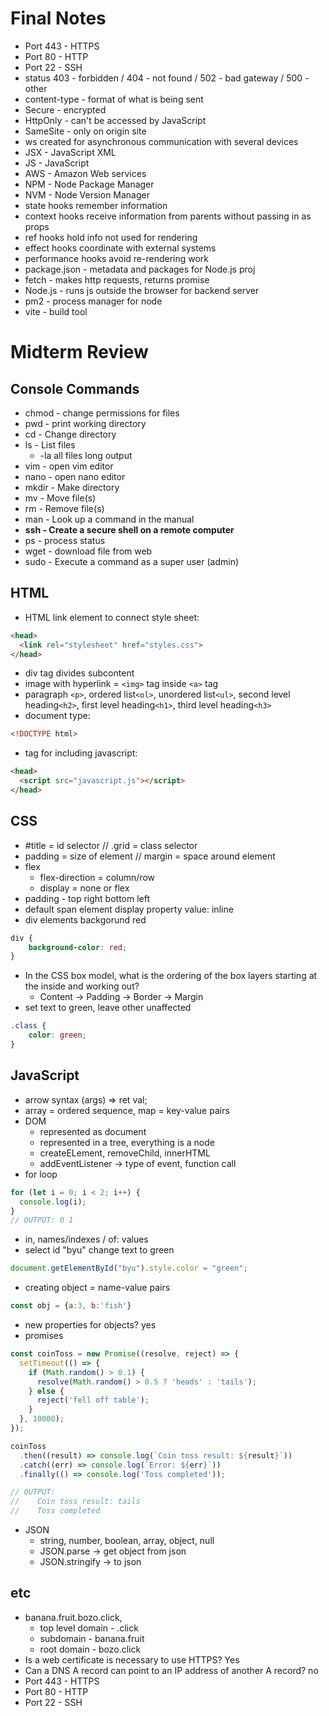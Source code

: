 # Final Notes
* Port 443 - HTTPS
* Port 80 - HTTP
* Port 22 - SSH
* status 403 - forbidden / 404 - not found / 502 - bad gateway / 500 - other
* content-type - format of what is being sent
* Secure - encrypted
* HttpOnly - can't be accessed by JavaScript
* SameSite - only on origin site
* ws created for asynchronous communication with several devices
* JSX - JavaScript XML
* JS - JavaScript
* AWS - Amazon Web services
* NPM - Node Package Manager
* NVM - Node Version Manager
* state hooks remember information
* context hooks receive information from parents without passing in as props
* ref hooks hold info not used for rendering
* effect hooks coordinate with external systems
* performance hooks avoid re-rendering work
* package.json - metadata and packages for Node.js proj
* fetch - makes http requests, returns promise
* Node.js - runs js outside the browser for backend server
* pm2 - process manager for node
* vite - build tool

# Midterm Review
## Console Commands
* chmod - change permissions for files
* pwd - print working directory
* cd - Change directory
* ls - List files
  * -la all files long output
* vim - open vim editor
* nano - open nano editor
* mkdir - Make directory
* mv - Move file(s)
* rm - Remove file(s)
* man - Look up a command in the manual
* **ssh - Create a secure shell on a remote computer**
* ps - process status
* wget - download file from web
* sudo - Execute a command as a super user (admin)

## HTML
* HTML link element to connect style sheet:
```html
<head>
  <link rel="stylesheet" href="styles.css">
</head>
```
* div tag divides subcontent
* image with hyperlink = ```<img>``` tag inside ```<a>``` tag
*  paragraph ```<p>```, ordered list```<ol>```, unordered list```<ul>```, second level heading```<h2>```, first level heading```<h1>```, third level heading```<h3>```
* document type:
```html
<!DOCTYPE html>
```
* tag for including javascript:
```html
<head>
  <script src="javascript.js"></script>
</head>
```


## CSS
* #title = id selector // .grid = class selector
* padding = size of element // margin = space around element
* flex
  * flex-direction = column/row
  * display = none or flex
* padding - top right bottom left
* default span element display property value: inline
* div elements backgorund red
```css
div {
    background-color: red;
}
```
* In the CSS box model, what is the ordering of the box layers starting at the inside and working out?
  * Content → Padding → Border → Margin
* set text to green, leave other unaffected
```css
.class {
    color: green;
}
```

## JavaScript
* arrow syntax (args) => ret val;
* array = ordered sequence, map = key-value pairs
* DOM
  * represented as document
  * represented in a tree, everything is a node
  * createELement, removeChild, innerHTML
  * addEventListener -> type of event, function call
* for loop
```javascript
for (let i = 0; i < 2; i++) {
  console.log(i);
}
// OUTPUT: 0 1
```
* in, names/indexes / of: values
* select id "byu" change text to green
```javascript
document.getElementById("byu").style.color = "green";
```
* creating object = name-value pairs
```javascript
const obj = {a:3, b:'fish'}
```
* new properties for objects? yes
* promises
``` javascript
const coinToss = new Promise((resolve, reject) => {
  setTimeout(() => {
    if (Math.random() > 0.1) {
      resolve(Math.random() > 0.5 ? 'heads' : 'tails');
    } else {
      reject('fell off table');
    }
  }, 10000);
});

coinToss
  .then((result) => console.log(`Coin toss result: ${result}`))
  .catch((err) => console.log(`Error: ${err}`))
  .finally(() => console.log('Toss completed'));

// OUTPUT:
//    Coin toss result: tails
//    Toss completed

```
* JSON
  * string, number, boolean, array, object, null
  * JSON.parse -> get object from json
  * JSON.stringify -> to json

## etc
* banana.fruit.bozo.click,
  * top level domain - .click
  * subdomain - banana.fruit
  * root domain - bozo.click
* Is a web certificate is necessary to use HTTPS? Yes
* Can a DNS A record can point to an IP address of another A record? no
* Port 443 - HTTPS
* Port 80 - HTTP
* Port 22 - SSH


